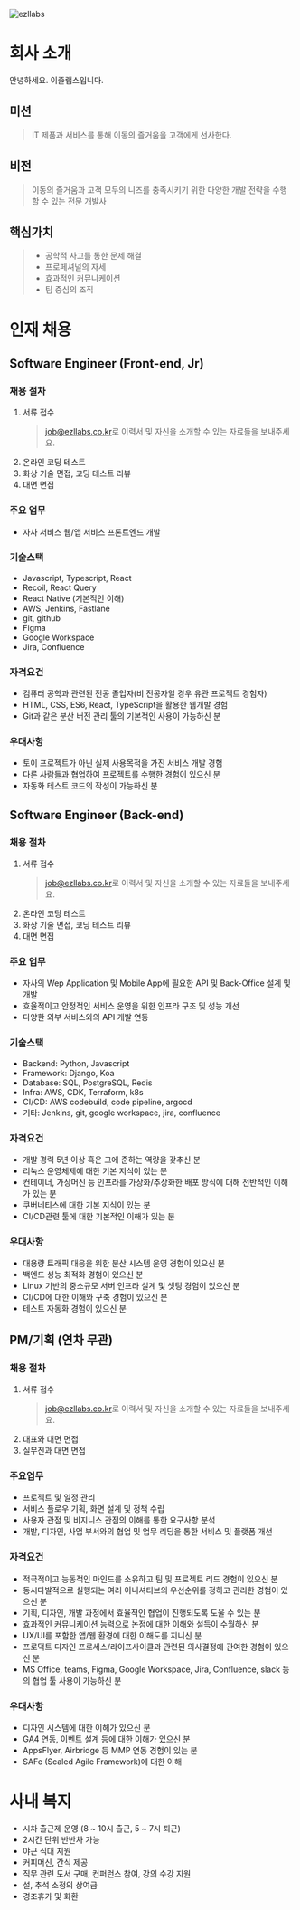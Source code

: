 ![ezllabs](image/icon.png)

# 회사 소개

안녕하세요. 이즐랩스입니다. 

## 미션

> IT 제품과 서비스를 통해 이동의 즐거움을 고객에게 선사한다.

## 비전

> 이동의 즐거움과 고객 모두의 니즈를 충족시키기 위한 다양한 개발 전략을 수행할 수 있는 전문 개발사

## 핵심가치

> - 공학적 사고를 통한 문제 해결
> - 프로페셔널의 자세
> - 효과적인 커뮤니케이션
> - 팀 중심의 조직

# 인재 채용

## Software Engineer (Front-end, Jr)

### 채용 절차

1. 서류 접수
    > <job@ezllabs.co.kr>로 이력서 및 자신을 소개할 수 있는 자료들을 보내주세요. 
2. 온라인 코딩 테스트
3. 화상 기술 면접, 코딩 테스트 리뷰
4. 대면 면접

### 주요 업무

- 자사 서비스 웹/앱 서비스 프론트엔드 개발

### 기술스택

- Javascript, Typescript, React
- Recoil, React Query
- React Native (기본적인 이해)
- AWS, Jenkins, Fastlane
- git, github
- Figma
- Google Workspace
- Jira, Confluence

### 자격요건

- 컴퓨터 공학과 관련된 전공 졸업자(비 전공자일 경우 유관 프로젝트 경험자)
- HTML, CSS, ES6, React, TypeScript을 활용한 웹개발 경험
- Git과 같은 분산 버전 관리 툴의 기본적인 사용이 가능하신 분

### 우대사항

- 토이 프로젝트가 아닌 실제 사용목적을 가진 서비스 개발 경험
- 다른 사람들과 협업하여 프로젝트를 수행한 경험이 있으신 분
- 자동화 테스트 코드의 작성이 가능하신 분

## Software Engineer (Back-end)

### 채용 절차

1. 서류 접수
    > <job@ezllabs.co.kr>로 이력서 및 자신을 소개할 수 있는 자료들을 보내주세요. 
2. 온라인 코딩 테스트
3. 화상 기술 면접, 코딩 테스트 리뷰
4. 대면 면접
### 주요 업무

- 자사의 Wep Application 및 Mobile App에 필요한 API 및 Back-Office 설계 및 개발
- 효율적이고 안정적인 서비스 운영을 위한 인프라 구조 및 성능 개선
- 다양한 외부 서비스와의 API 개발 연동

### 기술스택

- Backend: Python, Javascript
- Framework: Django, Koa
- Database: SQL, PostgreSQL, Redis
- Infra: AWS, CDK, Terraform, k8s
- CI/CD: AWS codebuild, code pipeline, argocd
- 기타: Jenkins, git, google workspace, jira, confluence

### 자격요건

- 개발 경력 5년 이상 혹은 그에 준하는 역량을 갖추신 분
- 리눅스 운영체제에 대한 기본 지식이 있는 분
- 컨테이너, 가상머신 등 인프라를 가상화/추상화한 배포 방식에 대해 전반적인 이해가 있는 분
- 쿠버네티스에 대한 기본 지식이 있는 분
- CI/CD관련 툴에 대한 기본적인 이해가 있는 분

### 우대사항

- 대용량 트래픽 대응을 위한 분산 시스템 운영 경험이 있으신 분
- 백엔드 성능 최적화 경험이 있으신 분
- Linux 기반의 중소규모 서버 인프라 설계 및 셋팅 경험이 있으신 분
- CI/CD에 대한 이해와 구축 경험이 있으신 분
- 테스트 자동화 경험이 있으신 분

## PM/기획 (연차 무관)

### 채용 절차

1. 서류 접수
    > <job@ezllabs.co.kr>로 이력서 및 자신을 소개할 수 있는 자료들을 보내주세요. 
2. 대표와 대면 면접
3. 실무진과 대면 면접

### 주요업무

- 프로젝트 및 일정 관리
- 서비스 플로우 기획, 화면 설계 및 정책 수립
- 사용자 관점 및 비지니스 관점의 이해를 통한 요구사항 분석
- 개발, 디자인, 사업 부서와의 협업 및 업무 리딩을 통한 서비스 및 플랫폼 개선

### 자격요건

- 적극적이고 능동적인 마인드를 소유하고 팀 및 프로젝트 리드 경험이 있으신 분
- 동시다발적으로 실행되는 여러 이니셔티브의 우선순위를 정하고 관리한 경험이 있으신 분
- 기획, 디자인, 개발 과정에서 효율적인 협업이 진행되도록 도울 수 있는 분
- 효과적인 커뮤니케이션 능력으로 논점에 대한 이해와 설득이 수월하신 분
- UX/UI를 포함한 앱/웹 환경에 대한 이해도를 지니신 분
- 프로덕트 디자인 프로세스/라이프사이클과 관련된 의사결정에 관여한 경험이 있으신 분
- MS Office, teams, Figma, Google Workspace, Jira, Confluence, slack 등의 협업 툴 사용이 가능하신 분

### 우대사항

- 디자인 시스템에 대한 이해가 있으신 분
- GA4 연동, 이벤트 설계 등에 대한 이해가 있으신 분
- AppsFlyer, Airbridge 등 MMP 연동 경험이 있는 분
- SAFe (Scaled Agile Framework)에 대한 이해

# 사내 복지

- 시차 출근제 운영 (8 ~ 10시 출근, 5 ~ 7시 퇴근)
- 2시간 단위 반반차 가능
- 야근 식대 지원
- 커피머신, 간식 제공
- 직무 관련 도서 구매, 컨퍼런스 참여, 강의 수강 지원
- 설, 추석 소정의 상여금
- 경조휴가 및 화환
